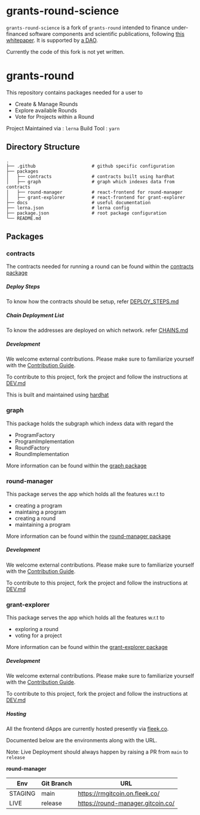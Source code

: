 # grants-round-science

`grants-round-science` is a fork of `grants-round` intended to finance under-financed software components and scientific publications, following [this whitepaper](https://github.com/vporton/salaries-science/blob/main/financing-science-algorithm.odt?raw=true). It is supported by [a DAO](https://science-dao.vporton.name).

Currently the code of this fork is not yet written.

# grants-round

This repository contains packages needed for a user to
- Create & Manage Rounds
- Explore available Rounds
- Vote for Projects within a Round

Project Maintained via  : `lerna`
Build Tool              : `yarn`

## Directory Structure

```
.
├── .github                     # github specific configuration
├── packages
│   ├── contracts               # contracts built using hardhat
│   ├── graph                   # graph which indexes data from contracts
│   ├── round-manager           # react-frontend for round-manager
│   ├── grant-explorer          # react-frontend for grant-explorer
├── docs                        # useful documentation
├── lerna.json                  # lerna config
├── package.json                # root package configuration
└── README.md
```

## Packages

### contracts

The contracts needed for running a round can be found within the [contracts package](packages/contracts)

##### Deploy Steps

To know how the contracts should be setup, refer [DEPLOY_STEPS.md](packages/contracts/docs/DEPLOY_STEPS.md)


##### Chain Deployment List

To know the addresses are deployed on which network. refer [CHAINS.md](packages/contracts/docs/CHAINS.md)

##### Development

We welcome external contributions. Please make sure to familiarize yourself with the [Contribution Guide](CONTRIBUTING.md).

To contribute to this project, fork the project and follow the instructions at [DEV.md](packages/contracts/docs/DEV.md)

This is built and maintained using [hardhat](https://hardhat.org)

### graph

This package holds the subgraph which indexs data with regard the
- ProgramFactory
- ProgramImplementation
- RoundFactory
- RoundImplementation

More information can be found within the [graph package](packages/graph)

### round-manager

This package serves the app which holds all the features w.r.t to

- creating a program
- maintaing a program
- creating a round
- maintaining a program

More information can be found within the [round-manager package](packages/round-manager)

##### Development

We welcome external contributions. Please make sure to familiarize yourself with the [Contribution Guide](CONTRIBUTING.md).

To contribute to this project, fork the project and follow the instructions at [DEV.md](packages/round-manager/docs/DEV.md)

### grant-explorer

This package serves the app which holds all the features w.r.t to

- exploring a round
- voting for a project


More information can be found within the [grant-explorer package](packages/grant-explorer)

##### Development

We welcome external contributions. Please make sure to familiarize yourself with the [Contribution Guide](CONTRIBUTING.md).

To contribute to this project, fork the project and follow the instructions at [DEV.md](packages/grant-explorer/docs/DEV.md)

##### Hosting

All the frontend dApps are currently hosted presently via [fleek.co](https://fleek.co/).

Documented below are the environments along with the URL.

Note: Live Deployment should always happen by raising a PR from `main` to `release`

**round-manager**

| Env     | Git Branch | URL                               |
|---------|------------|-----------------------------------|
| STAGING | main       | https://rmgitcoin.on.fleek.co/    |
| LIVE    | release    | https://round-manager.gitcoin.co/ |
